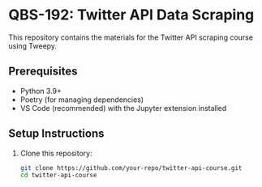 # QBS-192: Twitter API Data Scraping

This repository contains the materials for the Twitter API scraping course using Tweepy.

## Prerequisites
- Python 3.9+
- Poetry (for managing dependencies)
- VS Code (recommended) with the Jupyter extension installed

## Setup Instructions

1. Clone this repository:
   ```bash
   git clone https://github.com/your-repo/twitter-api-course.git
   cd twitter-api-course
